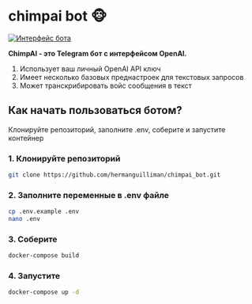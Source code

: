 # chimpai bot 🐵

[![Интерфейс бота](https://i.ibb.co/VC4GQs1/main.jpg 'gui')](https://i.ibb.co/VC4GQs1/main.jpg)

**ChimpAI - это Telegram бот с интерфейсом OpenAI.**

1. Использует ваш личный OpenAI API ключ
2. Имеет несколько базовых преднастроек для текстовых запросов
3. Может транскрибировать войс сообщения в текст

## Как начать пользоваться ботом?

Клонируйте репозиторий, заполните .env, соберите и запустите контейнер

### 1. Клонируйте репозиторий

```bash
git clone https://github.com/hermanguilliman/chimpai_bot.git
```

### 2. Заполните переменные в .env файле

```bash
cp .env.example .env
nano .env
```

### 3. Соберите

```bash
docker-compose build
```

### 4. Запустите

```bash
docker-compose up -d
```
